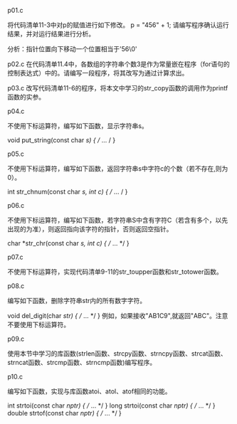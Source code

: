 
p01.c

将代码清单11-3中对p的赋值进行如下修改。
p = "456" + 1;
请编写程序确认运行结果，并对运行结果进行分析。

分析：指针位置向下移动一个位置相当于'56\0'


p02.c
在代码清单11.4中，各数组的字符串个数3是作为常量嵌在程序（for语句的控制表达式）中的。请编写一段程序，将其改写为通过计算求出。



p03.c
改写代码清单11-6的程序，将本文中学习的str_copy函数的调用作为printf函数的实参。

p04.c

不使用下标运算符，编写如下函数，显示字符串s。

void put_string(const char *s) { /* ... / }

p05.c

不使用下标运算符，编写如下函数，返回字符串s中字符c的个数（若不存在,则为0）。

int str_chnum(const char *s, int c) { /* ... / }

p06.c

不使用下标运算符，编写如下函数，若字符串S中含有字符C（若含有多个，以先出现的为准），则返回指向该字符的指针，否则返回空指针。

char *str_chr(const char *s, int c) { /* ... */ }


p07.c

不使用下标运算符，实现代码清单9-11的str_toupper函数和str_totower函数。

p08.c

编写如下函数，删除字符串str内的所有数字字符。

void del_digit(char *str) { /* ... */ }
例如，如果接收"AB1C9",就返回"ABC"。注意不要使用下标运算符。

p09.c

使用本节中学习的库函数(strlen函数、strcpy函数、strncpy函数、strcat函数、strncat函数、strcmp函数、strncmp函数)编写程序。

p10.c

编写如下函数，实现与库函数atoi、atol、atof相同的功能。

int strtoi(const char *nptr) { /* ... */ }
long strtoi(const char *nptr) { /* ... */ }
double strtof(const char *nptr) { /* ... */ }